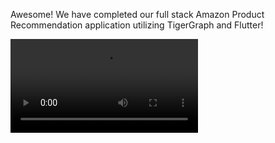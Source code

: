 Awesome! We have completed our full stack Amazon Product Recommendation application utilizing TigerGraph and Flutter!

![type:video](assets/frontend/finalDraft.mov)